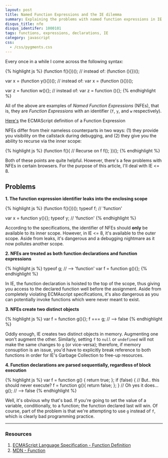```yaml
---
layout: post
title: Named Function Expressions and the IE dilemma
summary: Explaining the problems with named function expressions in IE.
disqus_title: nfe
disqus_identifer: 1000101
tags: functions, expressions, declarations, IE
category: javascript
css:
  - /css/pygments.css
---
```


Every once in a while I come across the following syntax:

{% highlight js %}
(function f(){})();         // instead of: (function (){})();

var x = (function y(){})(); // instead of: var x = (function (){})();

var z = function w(){};     // instead of: var z = function (){};
{% endhighlight %}

All of the above are examples of *Named Function Expressions* (NFEs), that is, they are *Function Expressions* with an identifier (`f`, `y`, and `w` respectively).

<aside>
   <a href="http://bclary.com/2004/11/07/#a-13" title="ECMAScript - Functions">Here's</a> the ECMAScript definition of a Function Expression
</aside>

NFEs differ from their nameless counterparts in two ways: (1) they provide you visibility on the callstack during debugging, and (2) they give you the ability to recurse via the inner scope:

{% highlight js %}
(function f(){
  // Recurse on f
  f();
})();
{% endhighlight %}

Both of these points are quite helpful.  However, there's a few problems with NFEs in certain browsers.  For the purpose of this article, I'll deal with IE <= 8.

## Problems

**1. The function expression identifier leaks into the enclosing scope**

{% highlight js %}
(function f(){})();
typeof f; // 'function'

var x = function y(){};
typeof y; // 'function'
{% endhighlight %}

According to the specifications, the identifier of NFEs should **only** be available to its inner scope.  However, in IE <= 8, it's available to the outer scope.  Aside from leaks, it's dangerous and a debugging nightmare as it now pollutes another scope.

**2. NFEs are treated as both function declarations and function expressions**

{% highlight js %}
typeof g; // --> 'function'
var f = function g(){};
{% endhighlight %}

In IE, the function declaration is hoisted to the top of the scope, thus giving you access to the declared function well before the assignment.  Aside from completely violating ECMAscript specifications, it's also dangerous as you can potentially invoke functions which were never meant to exist.

**3. NFEs create two distinct objects**

{% highlight js %}
var f = function g(){};
f === g; // --> false
{% endhighlight %}

Oddly enough, IE creates two distinct objects in memory.  Augmenting one won't augment the other.  Similarly, setting `f` to `null` or `undefined` will not make the same changes to `g` (or vice-versa); therefore, if memory consuption is an issue, you'd have to explicitly break reference to both functions in order for IE's Garbage Collection to free-up resources.

**4. Function declarations are parsed sequentially, regardless of block execution**

{% highlight js %}
var f = function g() {
  return true;
};
if (false) {
  // But.. this should never execute?
  f = function g(){
    return false;
  };
}
// Oh yes it does…
g(); // --> false
{% endhighlight %}

Well, it's obvious why that's bad. If you're going to set the value of a variable, conditionally, to a function; the function declared last will win.  Of course, part of the problem is that we're attempting to use `g` instead of `f`, which is clearly bad programming practice.

---

### Resources

1. [ECMAScript Language Specification - Function Definition](http://bclary.com/2004/11/07/#a-13)
2. [MDN - Function](https://developer.mozilla.org/en/JavaScript/Reference/Operators/function)